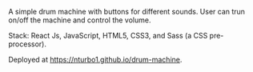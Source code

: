 A simple drum machine with buttons for different sounds. User can trun on/off the machine and control the volume. 

Stack: React Js, JavaScript, HTML5, CSS3, and Sass (a CSS pre-processor).

Deployed at https://nturbo1.github.io/drum-machine.
